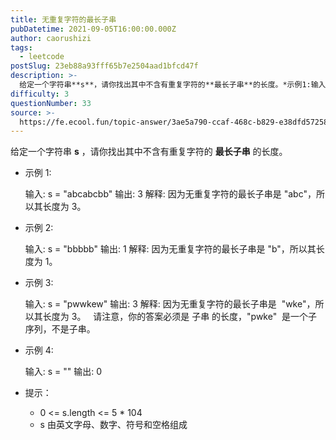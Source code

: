 ```yaml
---
title: 无重复字符的最长子串
pubDatetime: 2021-09-05T16:00:00.000Z
author: caorushizi
tags:
  - leetcode
postSlug: 23eb88a93fff65b7e2504aad1bfcd47f
description: >-
  给定一个字符串**s**，请你找出其中不含有重复字符的**最长子串**的长度。*示例1:输入:s="abcabcbb"输出:3解释:因为无重复字符的最长子串是"abc"，所以其长度为3。*示例2:输入
difficulty: 3
questionNumber: 33
source: >-
  https://fe.ecool.fun/topic-answer/3ae5a790-ccaf-468c-b829-e38dfd572582?orderBy=updateTime&order=desc&tagId=31
---
```


给定一个字符串 **s** ，请你找出其中不含有重复字符的 **最长子串** 的长度。

- 示例 1:

  输入: s = "abcabcbb"
  输出: 3
  解释: 因为无重复字符的最长子串是 "abc"，所以其长度为 3。

- 示例 2:

  输入: s = "bbbbb"
  输出: 1
  解释: 因为无重复字符的最长子串是 "b"，所以其长度为 1。

- 示例 3:

  输入: s = "pwwkew"
  输出: 3
  解释: 因为无重复字符的最长子串是  "wke"，所以其长度为 3。
    请注意，你的答案必须是 子串 的长度，"pwke"  是一个子序列，不是子串。

- 示例 4:

  输入: s = ""
  输出: 0

- 提示：
  - 0 <= s.length <= 5 \* 104
  - s 由英文字母、数字、符号和空格组成

